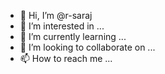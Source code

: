 - 👋 Hi, I’m @r-saraj
- 👀 I’m interested in ...
- 🌱 I’m currently learning ...
- 💞️ I’m looking to collaborate on ...
- 📫 How to reach me ...

<!---
r-saraj/r-saraj is a ✨ special ✨ repository because its `README.md` (this file) appears on your GitHub profile.
You can click the Preview link to take a look at your changes.
--->

